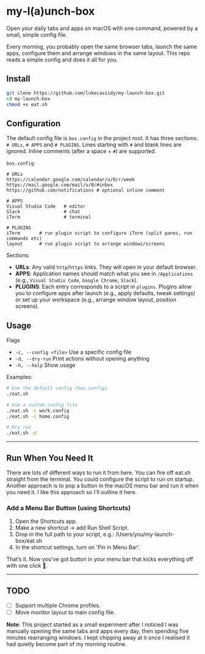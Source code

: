# my‑l(a)unch‑box

Open your daily tabs and apps on macOS with one command, powered by a small, simple config file.

Every morning, you probably open the same browser tabs, launch the same apps, configure them and arrange windows in the same layout. This repo reads a simple config and does it all for you.

## Install
```bash
git clone https://github.com/lukecassidy/my-launch-box.git
cd my-launch-box
chmod +x eat.sh
```

## Configuration
The default config file is `box.config` in the project root. It has three sections: `# URLs`, `# APPS` and `# PLUGINS`. Lines starting with `#` and blank lines are ignored. Inline comments (after a space + `#`) are supported.

`box.config`:
```text
# URLs
https://calendar.google.com/calendar/u/0/r/week
https://mail.google.com/mail/u/0/#inbox
https://github.com/notifications # optional inline comment

# APPS
Visual Studio Code   # editor
Slack                # chat
iTerm                # terminal

# PLUGINS
iTerm       # run plugin script to configure iTerm (split panes, run commands etc)
layout      # run plugin script to arrange windows/screens

```

Sections:
- **URLs**: Any valid `http`/`https` links. They will open in your default browser.
- **APPS**: Application names should match what you see in `/Applications` (e.g., `Visual Studio Code`, `Google Chrome`, `Slack`).
- **PLUGINS**: Each entry corresponds to a script in `plugins`. Plugins allow you to configure apps after launch (e.g., apply defaults, tweak settings) or set up your workspace (e.g., arrange window layout, position screens).

## Usage
Flags
- `-c, --config <file>`  Use a specific config file
- `-d, --dry-run`        Print actions without opening anything
- `-h, --help`           Show usage

Examples:
```bash
# Use the default config (box.config)
./eat.sh

# Use a custom config file
./eat.sh -c work.config
./eat.sh -c home.config

# Dry run
./eat.sh -d
```

---

## Run When You Need It

There are lots of different ways to run it from here. You can fire off eat.sh straight from the terminal. You could configure the script to run on startup. Another approach is to pop a button in the macOS menu bar and run it when you need it. I like this approach so I'll outline it here. 

### Add a Menu Bar Button (using Shortcuts)
1. Open the Shortcuts app.
2. Make a new shortcut → add Run Shell Script.
3. Drop in the full path to your script, e.g.:
/Users/you/my-launch-box/eat.sh
4. In the shortcut settings, turn on 'Pin in Menu Bar'.

That’s it. Now you've got button in your menu bar that kicks everything off with one click 🌯.

---

## TODO
- [ ] Support multiple Chrome profiles.
- [ ] Move monitor layout to main config file.

**Note**: This project started as a small experiment after I noticed I was manually opening the same tabs and apps every day, then spending five minutes rearranging windows. I kept chipping away at it once I realised it had quietly become part of my morning routine.


